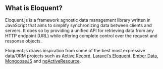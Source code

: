 ## What is Eloquent?

Eloquent.js is a framework agnostic data management library written in JavaScript that aims to simplify synchronizing data between clients and servers. It does so by providing a unified API for retrieving data from any HTTP endpoint (URL) while offering complete control over the request and response objects.

Eloquent.js draws inspiration from some of the best most expressive data/ORM projects such as [Active Record](http://en.wikipedia.org/wiki/Active_record_pattern), [Laravel's Eloquent](http://laravel.com/docs/eloquent), [Ember Data](https://github.com/emberjs/data), [MongooseJS](http://mongoosejs.com/) and [ngActiveResource](https://github.com/FacultyCreative/ngActiveResource).
